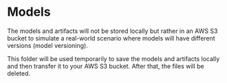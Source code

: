 # Models

The models and artifacts will not be stored locally but rather in an AWS S3 bucket to simulate a real-world scenario where models will have different versions (model versioning).

This folder will be used temporarily to save the models and artifacts locally and then transfer it to your AWS S3 bucket. After that, the files will be deleted.